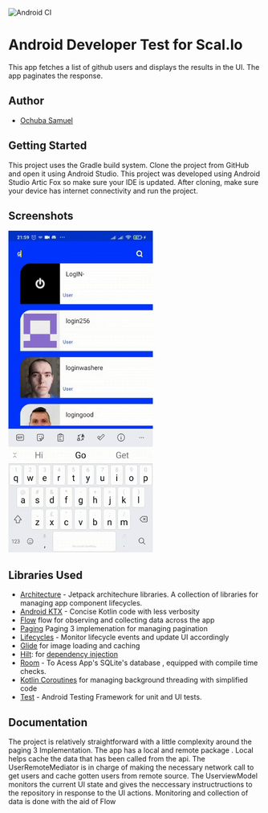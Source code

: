 ![Android CI](https://github.com/kolanse/ScalIo/actions/workflows/main.yml/badge.svg)



# Android Developer Test for Scal.Io

This app fetches a list of github users and displays the results in the UI. The app paginates the response. 

## Author

- [Ochuba Samuel](https://www.github.com/kolanse)

Getting Started
---------------
This project uses the Gradle build system.  Clone the project from GitHub and open it using Android Studio. 
This project was developed using Android Studio Artic Fox so make sure your IDE is updated. 
After cloning, make sure your device has internet connectivity and run the project.

Screenshots
-----------

![App Screenshots](screenshots/screenshot.gif "ScreenShot")


Libraries Used
--------------
* [Architecture][10] - Jetpack architechure libraries. A collection of libraries 
 for managing app component lifecycles.
* [Android KTX][2] - Concise Kotlin code with less verbosity
* [Flow][17] flow for observing and collecting data across the app
* [Paging][11] Paging 3 implemenation for managing pagination
* [Lifecycles][12] - Monitor lifecycle events and update UI accordingly
* [Glide][90] for image loading and caching
* [Hilt][92]: for [dependency injection][93]
* [Room][16] - To Acess App's SQLite's database , equipped with compile time checks.
* [Kotlin Coroutines][91] for managing background threading with simplified code 
* [Test][4] - Android Testing Framework for unit and UI tests.



[0]: https://developer.android.com/jetpack/components
[2]: https://developer.android.com/kotlin/ktx
[4]: https://developer.android.com/training/testing/
[10]: https://developer.android.com/jetpack/arch/
[11]: https://developer.android.com/topic/libraries/architecture/paging/v3-migration
[12]: https://developer.android.com/topic/libraries/architecture/lifecycle
[16]: https://developer.android.com/topic/libraries/architecture/room
[17]: https://developer.android.com/topic/libraries/architecture/viewmodel
[18]: https://developer.android.com/kotlin/flow
[30]: https://developer.android.com/guide/topics/ui
[31]: https://developer.android.com/training/animation/
[34]: https://developer.android.com/guide/components/fragments
[35]: https://developer.android.com/guide/topics/ui/declaring-layout
[90]: https://bumptech.github.io/glide/
[91]: https://kotlinlang.org/docs/reference/coroutines-overview.html
[92]: https://developer.android.com/training/dependency-injection/hilt-android
[93]: https://developer.android.com/training/dependency-injection


## Documentation

The project is relatively straightforward with a little complexity around the paging 3 Implementation. The app has a local and remote package . Local helps cache the data that has been called from the api. The UserRemoteMediator is in charge of making the necessary network call to get users and cache gotten users from remote source. The UserviewModel monitors the current UI state and gives the neccessary instructructions to the repository in response to the UI actions. Monitoring  and collection of data is done with the aid of Flow

